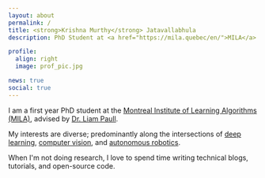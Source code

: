 ```yaml
---
layout: about
permalink: /
title: <strong>Krishna Murthy</strong> Jatavallabhula
description: PhD Student at <a href="https://mila.quebec/en/">MILA</a>

profile:
  align: right
  image: prof_pic.jpg

news: true
social: true
---
```


I am a first year PhD student at the [Montreal Institute of Learning Algorithms (MILA)](https://mila.quebec/en/), advised by [Dr. Liam Paull](https://people.csail.mit.edu/lpaull/).

My interests are diverse; predominantly along the intersections of [deep learning](https://www.technologyreview.com/s/513696/deep-learning/), [computer vision](https://hayo.io/computer-vision/), and [autonomous robotics](https://en.wikipedia.org/wiki/Robotics).

When I'm not doing research, I love to spend time writing technical blogs, tutorials, and open-source code.
